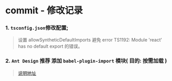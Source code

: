# commit - 修改记录

### 1. `tsconfig.json`修改配置;
> 设置 allowSyntheticDefaultImports 避免 error TS1192: Module 'react' has no default export 的错误。

### 2. `Ant Design` 推荐 添加 `babel-plugin-import` 模块( 目的: 按需加载 )
> [说明地址](https://github.com/ant-design/babel-plugin-import)
